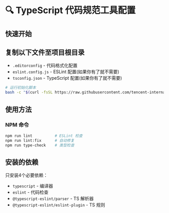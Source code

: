 # 🔍 TypeScript 代码规范工具配置

## 快速开始

## 复制以下文件至项目根目录
- `.editorconfig` - 代码格式化配置
- `eslint.config.js` - ESLint 配置(如果你有了就不需要)
- `tsconfig.json` - TypeScript 配置(如果你有了就不需要)

```bash
# 运行初始化脚本
bash -c "$(curl -fsSL https://raw.githubusercontent.com/tencent-international/specification/main/typescripts/ts-lint-init.sh)"
```

## 使用方法

### NPM 命令
```bash
npm run lint          # ESLint 检查
npm run lint:fix      # 自动修复
npm run type-check    # 类型检查
```
## 安装的依赖

只安装4个必要依赖：
- `typescript` - 编译器
- `eslint` - 代码检查
- `@typescript-eslint/parser` - TS 解析器
- `@typescript-eslint/eslint-plugin` - TS 规则
